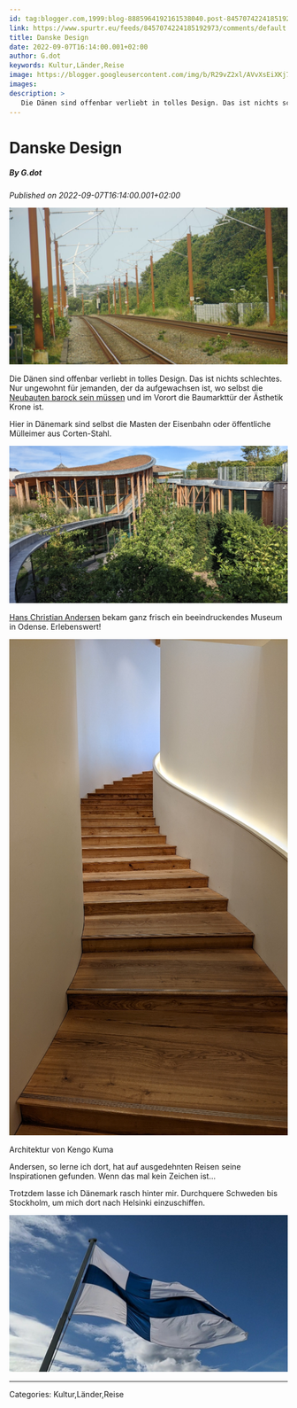 ```yaml
---
id: tag:blogger.com,1999:blog-8885964192161538040.post-8457074224185192973
link: https://www.spurtr.eu/feeds/8457074224185192973/comments/default
title: Danske Design
date: 2022-09-07T16:14:00.001+02:00
author: G.dot
keywords: Kultur,Länder,Reise
image: https://blogger.googleusercontent.com/img/b/R29vZ2xl/AVvXsEiXKj7jNhOTUeYOuPXj4IOMVh8rSQcV6jY3KJpI80b9_gpltmtLgHDp5VU4_ymYVBI6QBJnryiweDG-wm0XxTHYbFJyAz7S2XpqCsHas3TgmXlsjnQZKwLNV_jXYHRFnPaQ4l1lQf7Ci2Y/s72-c/1662526749323655-0.png
images: 
description: >
   Die Dänen sind offenbar verliebt in tolles Design. Das ist nichts schlechtes. Nur ungewohnt für jemanden, der da aufgewachsen ist, wo selbst die Neubauten barock sein müssen und im Vorort die Baumarkttür der Ästhetik Krone ist.Hier in Dänemark sind selbst die Masten
---
```

# Danske Design
##### By G.dot
_Published on 2022-09-07T16:14:00.001+02:00_

[![](../assets/1662526749323655-0.png)](../assets/1662526749323655-0.png)

Die Dänen sind offenbar verliebt in tolles Design. Das ist nichts schlechtes. Nur ungewohnt für jemanden, der da aufgewachsen ist, wo selbst die [Neubauten barock sein müssen](https://de.wikipedia.org/wiki/Neumarkt_%2528Dresden%2529?wprov=sfla1) und im Vorort die Baumarkttür der Ästhetik Krone ist.

Hier in Dänemark sind selbst die Masten der Eisenbahn oder öffentliche Mülleimer aus Corten-Stahl.

[![](../assets/1662554277563413-0.png)](../assets/1662554277563413-0.png)

[Hans Christian Andersen](https://de.wikipedia.org/wiki/Hans_Christian_Andersen) bekam ganz frisch ein beeindruckendes Museum in Odense. Erlebenswert!

  

[](../assets/1662554270579031-1.png)![](../assets/1662554270579031-1.png)

Architektur von Kengo Kuma

  

Andersen, so lerne ich dort, hat auf ausgedehnten Reisen seine Inspirationen gefunden. Wenn das mal kein Zeichen ist...

Trotzdem lasse ich Dänemark rasch hinter mir. Durchquere Schweden bis Stockholm, um mich dort nach Helsinki einzuschiffen. 

[![](../assets/1662560073214237-0.png)](../assets/1662560073214237-0.png)

---
Categories: Kultur,Länder,Reise